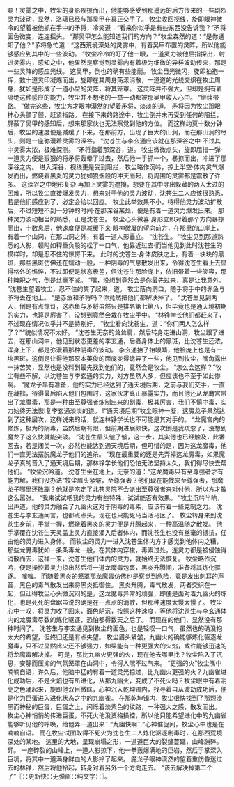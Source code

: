唰！灵雾之中，牧尘的身影疾掠而出，他能够感受到那遥远的后方传来的一些剧烈灵力波动，显然，洛璃已经与那吴甲在真正交手了。
牧尘收回视线，旋即眼神微冷的望着被他抓在手中的矛将，冷笑道：“看来你似乎是有些东西没告诉我？”矛将面色微变，连连摇头。
“那吴甲怎么能知道我们的方向？”牧尘森然的道：“是你通知了他？”矛将急忙道：“这西荒境深处的灵雾中，有着吴甲布置的灵阵，所以他能够感应到其中的一些波动。
”牧尘冷冷的盯了他一眼，一道灵力被他屈指探出，射进灵雾内，感知之中，他果然是察觉到灵雾内有着极为细微的异样波动传来，那是一些灵阵的感应光线。
这吴甲，倒也的确有些能耐。
牧尘目光微闪，旋即袖袍一挥，数十道灵印凝炼而出，旋即在其周身荡漾消散，一道道的光线交织在牧尘周身，犹如是形成了一道小型的灵阵，将其笼罩。
这灵阵并不强大，但却是拥有着隔绝这种感应的能力，牧尘并不想他的一举一动都被那吴甲收入心中。
“继续带路。
”做完这些，牧尘方才眼神漠然的望着矛将，淡淡的道。
矛将因为牧尘那眼神心头颤了颤，赶紧指路。
在接下来的路途中，牧尘倒并未再受到任何的阻拦，屏蔽了吴甲的感知后，想来那家伙也无法察觉到他的方位。
而这样约莫十数分钟后，牧尘的速度便是减缓了下来，在那前方，出现了巨大的山涧，而在那山涧的尽头，则是一座弥漫着灵雾的深谷。
“沈苍生与李玄通应该就在那深谷之中·不过其中灵雾太浓，极难探测。
”矛将指着那深谷，道。
牧尘微微点头，旋即屈指一弹·一道灵力便是狠狠的将矛将轰晕了过去，然后他一手抓一个，暴掠而出，冲进了那深谷之内。
进入深谷，视线更是受到阻拦，牧尘略作沉吟，掠上半空·体内灵气爆发而出，燃烧着黑炎的灵力犹如狼烟般的冲天而起，将周围的灵雾都是震散了许多。
这深谷之中地形复杂·再加上灵雾的遮掩，想要在其中寻出躲藏的两人太过的困难，所以牧尘直接爆发灵力，想来对于他的灵力波动，沈苍生二人应该很熟悉，若是他们感应到了，必定会给以回应。
牧尘此举效果不小，待得他灵力波动扩散后，不过短短不到一分钟的时间·在那深谷某处，便是有着一道灵力爆发出来。
那种灵力波动相当的熟悉，正是沈苍生。
牧尘心头微喜·身形立即对着那个方向暴掠而出，十数息后，他速度便是减缓下来·眼神微凝的望向前方，在那里的山崖上，有着一个山洞，在那山洞之外，有着一道人影矗立。
“沈苍生。
”牧尘见到那道熟悉的人影，顿时如释重负般的松了一口气，他靠近过去·而当他见到此时沈苍生的模样时，却是忍不住的惊愕下来。
此时的沈苍生·身体皮肤之上，有着一块块的黑斑，那些黑斑仿佛还在蠕动一般，一种阴毒的气息散发出来，令得沈苍生看上去显得格外的憔悴，不过即便是状态极差，但沈苍生那脸庞上，依旧带着一些笑容，那种睥睨之气，倒是丝毫不减。
“嘿，没想到竟然会是你最先过来，真是让我意外。
”沈苍生望着牧尘，忍不住的笑了起来，道。
牧尘落向洞口，随手将手中的赤鱼与矛将丢在地上。
“是赤鱼和矛将吗？你竟然把他们都解决掉了。
”沈苍生见到两人，倒是有点惊讶，这赤鱼与矛将虽然只是排名第七第八，但毕竟也是通天境初期的实力，也算是厉害了，没想到竟然会栽在牧尘手中。
“林铮学长他们都赶来了，不过现在情况似乎并不是特别好。
”牧尘看向沈苍生，道：“你们两人怎么样了？”“貌似情况不太好。
”沈苍生无奈的耸耸肩，然后转身走进山洞，牧尘跟了进去，在那山洞中，他见到状态更差的李玄通，后者身体上的黑斑，比沈苍生还浓，浑身上下，都是弥漫着那种阴毒的波动。
李玄通抬了抬眼睛，他脸庞上也是有一块黑斑，这倒是让得他那原本英俊的面庞变得诡异了一些，他见到牧尘，嘴角露出一抹苦笑，显然也是没料到最先找到他们的，竟然会是牧尘。
“怎么会这样？”牧尘有些不解，以沈苍生与李玄通的实力，对方虽然人多，但应该也不至于如此惨啊。
“魔龙子早有准备，他的实力已经达到了通天境后期，之前与我们交手，一直在藏拙，待得最后陷入他们包围时，这家伙才真正暴露实力，而且他还从龙魔宫带出了龙魔毒，那是一种由至尊强者炼制出来的剧毒，极其厉害，我们不慎中毒，实力始终无法恢!复李玄通淡淡的道。
!“通天境后期”牧尘眼神一凝，这魔龙子果然达到了这种层次，这样说来的话，就连林铮学长也不可能是其对手的。
“龙魔宫内的修炼，极为的阴毒，虽然后期有限，但前期进展颇快，这次倒是我疏忽了，没想到魔龙子这么快就能突破。
”沈苍生眉头皱了皱，这一步，其实他也已经触及，此番回去，若是闭关一次，必然也能达到通天境后期，但可惜的是，因为这龙魔毒，他们一直无法摆脱魔龙子他们的追杀。
“现在最重要的还是先弄掉这龙魔毒，如果魔龙子真的晋入了通天境后期，那林铮学长他们恐怕无法坚持太久，我们得尽快去帮他们。
”牧尘沉吟道。
沈苍生坐在地上，无奈的道：“这龙魔毒只有至尊强者才有能力解，我们没办法”牧尘眉头紧皱，至尊强者？他们现在能找来至尊强者，那魔龙子哪里还敢蹦？他就是吃定了北苍灵院不会派出至尊强者来对付他，所以方才敢这么嚣张。
“我来试试吧我的灵力有些特殊，试试能否有效果。
”牧尘沉吟半晌，出声道，他的灵力融合了九幽火这对于阴毒的毒素，应该有着一些克制之力。
沈苍生与李玄通闻言，也都点点头，现在也只能死马当活马医了。
牧尘转身来到沈苍生身前，手掌一握，燃烧着黑炎的灵力便是升腾起来，一种高温随之散发。
他手掌覆在沈苍生天灵盖上灵力直接涌入后者体内，而沈苍生也没有丝毫的抵抗，任由他的灵力进入身体。
而牧尘的灵力一进入沈苍生体内方才感觉到他体内之糟，那些龙魔毒犹如一条条毒龙一般，在其体内穿梭，毒素过处，连灵力都是被侵蚀得消散而去，这样一来，沈苍生他们体内的灵力，就始终无法恢复。
牧尘略作沉吟，便是操控着灵力掠出然后将一道龙魔毒包裹，黑炎升腾间，准备将其炼化驱逐。
嗤嗤。
而随着黑炎的笼罩那龙魔毒仿佛也是察觉到危险，竟是发出刺耳的声音，黑色的毒气散发出来将黑炎抵御住。
黑炎升腾，毒气散发，两者交织在一起，但让得牧尘心头微沉闷的是，这龙魔毒异常的顽强，即便是面对着九幽火的炼化，也是死死的盘踞虽说的确是在一点点的消散，但那种速度太慢太慢了。
牧尘心中一叹，将灵力收了回来，面色阴沉，按照这种速度，等他将沈苍生与李玄通体内的龙魔毒尽数的炼化驱逐，恐怕都得数天之后了。
而现在的他们，显然没有那种时间了。
沈苍生与李玄通见到牧尘的面色，也是轻叹一口气，虽然也的确没抱太大的希望，但终归还是有点失望。
牧尘眉头紧皱，九幽火的确能够炼化驱逐龙魔毒，只不过显然此火还不够强力，如果能有一种更强大的火焰，或许能够迅速的将龙魔毒解决掉。
可是，那比九幽火更强的火，现在他去哪里找？牧尘陷入了沉思，安静而压抑的气氛笼罩在山洞中，令得人喘不过气来。
“更强的火”牧尘嘴中喃喃自语，许久后，他脑中猛的有着一道灵光掠过，比九幽火更强的火？九幽雀进化成功后，不是火焰也有所进化，从那九幽火，变成了不死火吗？牧尘眼中有着明亮之色涌起来，旋即他双目微眯，心神沉入乾坤镯内，找寻着自从渡劫成功后，便是化为巨蛋进入进化状态之中的九幽雀。
在那乾坤镯内，牧尘很快找到了那颗漆黑而神秘的巨蛋，巨蛋之上，闪烁着淡紫色的纹路，一种强大之感，散发而出。
牧尘心神悄悄的传进巨蛋，不死火他没资格操控，所以他只能希望进化中的九幽雀能够听见他的呼唤，给他弄一道出来¨.“九幽快啊¨.”心神催促间，牧尘心中也是在喃喃自语。
而在牧尘试图取得不死火为沈苍生二人炼化驱逐剧毒时，在那西荒境深处的某地。
这里的大地，呈现崩塌之形，一道道巨大的裂缝蔓延，山峰蹦碎。
砰。
一座碎裂的山峰上，一道人影掠下，他一拳轰爆满地的巨岩，然后手掌深入巨坑，将其中一道满身鲜血的人影拎了起来。
魔龙子眼神漠然的望着重伤昏迷过去的林铮，然后将他拎起，转身对着另外一个方向走去。
“该去解决掉第二个了”〖∷更新快∷无弹窗∷纯文字∷〗。

